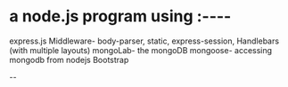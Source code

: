 # a node.js program using :----
   express.js
   Middleware- body-parser, static, express-session, Handlebars (with multiple layouts)
   mongoLab- the mongoDB 
   mongoose- accessing mongodb from nodejs
   Bootstrap

-- 




